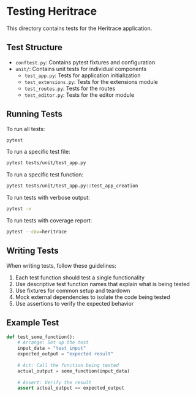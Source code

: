 # Testing Heritrace

This directory contains tests for the Heritrace application.

## Test Structure

- `conftest.py`: Contains pytest fixtures and configuration
- `unit/`: Contains unit tests for individual components
  - `test_app.py`: Tests for application initialization
  - `test_extensions.py`: Tests for the extensions module
  - `test_routes.py`: Tests for the routes
  - `test_editor.py`: Tests for the editor module

## Running Tests

To run all tests:

```bash
pytest
```

To run a specific test file:

```bash
pytest tests/unit/test_app.py
```

To run a specific test function:

```bash
pytest tests/unit/test_app.py::test_app_creation
```

To run tests with verbose output:

```bash
pytest -v
```

To run tests with coverage report:

```bash
pytest --cov=heritrace
```

## Writing Tests

When writing tests, follow these guidelines:

1. Each test function should test a single functionality
2. Use descriptive test function names that explain what is being tested
3. Use fixtures for common setup and teardown
4. Mock external dependencies to isolate the code being tested
5. Use assertions to verify the expected behavior

## Example Test

```python
def test_some_function():
    # Arrange: Set up the test
    input_data = "test input"
    expected_output = "expected result"
    
    # Act: Call the function being tested
    actual_output = some_function(input_data)
    
    # Assert: Verify the result
    assert actual_output == expected_output
``` 